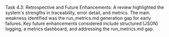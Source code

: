 Task 4.3: Retrospective and Future Enhancements: A review highlighted the system's strengths in traceability, error detail, and metrics. The main weakness identified was the run_metrics.md generation gap for early failures. Key future enhancements considered include structured (JSON) logging, a metrics dashboard, and addressing the run_metrics.md gap.